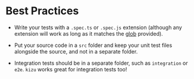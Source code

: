 # Best Practices

- Write your tests with a `.spec.ts` or `.spec.js` extension (although any extension will work as long as it matches the [glob](https://github.com/terkelg/tiny-glob) provided). 

- Put your source code in a `src` folder and keep your unit test files alongside the source, and not in a separate folder.

- Integration tests should be in a separate folder, such as `integration` or `e2e`. `kizu` works great for integration tests too!